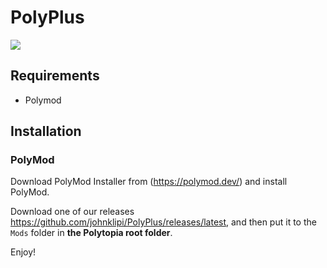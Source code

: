 ﻿# PolyPlus
![](https://img.shields.io/github/downloads/johnklipi/PolyPlus/total)
## Requirements

- Polymod

## Installation

### PolyMod

Download PolyMod Installer from (https://polymod.dev/) and install PolyMod.

Download one of our releases https://github.com/johnklipi/PolyPlus/releases/latest, and then put it to the `Mods` folder in **the Polytopia root folder**.

Enjoy!
